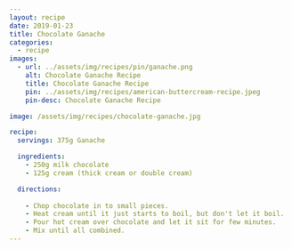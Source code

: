 ```yaml
---
layout: recipe
date: 2019-01-23
title: Chocolate Ganache
categories:
  - recipe
images: 
  - url: ../assets/img/recipes/pin/ganache.png
    alt: Chocolate Ganache Recipe
    title: Chocolate Ganache Recipe
    pin: ../assets/img/recipes/american-buttercream-recipe.jpeg
    pin-desc: Chocolate Ganache Recipe

image: /assets/img/recipes/chocolate-ganache.jpg

recipe:
  servings: 375g Ganache

  ingredients:
    - 250g milk chocolate
    - 125g cream (thick cream or double cream)

  directions:
    
    - Chop chocolate in to small pieces.
    - Heat cream until it just starts to boil, but don't let it boil.
    - Pour hot cream over chocolate and let it sit for few minutes.
    - Mix until all combined.
---
```



